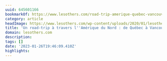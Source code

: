```yaml
---
uuid: 645601166
bookmarkOf: https://www.lesothers.com/road-trip-amerique-quebec-vancouver
category: article
headImage: https://www.lesothers.com/wp-content/uploads/2020/01/lesothers_aventure_road_trip_amerique_nord_aurelien_buttin_42.jpg
title: 'Un road-trip à travers l''Amérique du Nord : de Québec à Vancouver'
domain: lesothers.com
description:
tags: []
date: '2023-01-26T19:46:09.410Z'
highlights:
---
```



